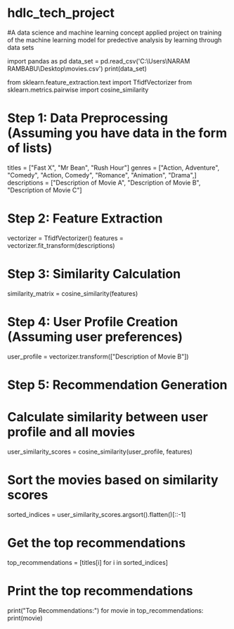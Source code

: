 # hdlc_tech_project
#A data science and machine learning concept applied project on training of the machine learning model for predective analysis by learning through data sets

import pandas as pd
data_set = pd.read_csv('C:\Users\NARAM RAMBABU\Desktop\movies.csv')
print(data_set)

from sklearn.feature_extraction.text import TfidfVectorizer
from sklearn.metrics.pairwise import cosine_similarity

# Step 1: Data Preprocessing (Assuming you have data in the form of lists)
titles = ["Fast X", "Mr Bean", "Rush Hour"]
genres = ["Action, Adventure", "Comedy", "Action, Comedy", "Romance", "Animation", "Drama",]
descriptions = ["Description of Movie A", "Description of Movie B", "Description of Movie C"]

# Step 2: Feature Extraction
vectorizer = TfidfVectorizer()
features = vectorizer.fit_transform(descriptions)

# Step 3: Similarity Calculation
similarity_matrix = cosine_similarity(features)

# Step 4: User Profile Creation (Assuming user preferences)
user_profile = vectorizer.transform(["Description of Movie B"])

# Step 5: Recommendation Generation
# Calculate similarity between user profile and all movies
user_similarity_scores = cosine_similarity(user_profile, features)
# Sort the movies based on similarity scores
sorted_indices = user_similarity_scores.argsort().flatten()[::-1]
# Get the top recommendations
top_recommendations = [titles[i] for i in sorted_indices]

# Print the top recommendations
print("Top Recommendations:")
for movie in top_recommendations:
    print(movie)
